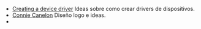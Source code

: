 - [Creating a device driver](http://web.archive.org/web/20111204011222/http://www.rcnp.osaka-u.ac.jp/unix/DOCUMENTATION/HTML/AA-PUBVD-TE_html/drivertut5.html#DesSimple) Ideas sobre como crear drivers de dispositivos.
- [Connie Canelon](https://twitter.com/comi_canelon) Diseño logo e ideas.
- 
